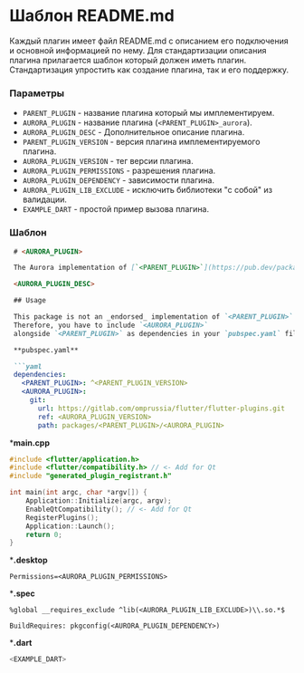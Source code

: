 # Шаблон README.md

Каждый плагин имеет файл README.md с описанием его подключения и основной информацией по нему.
Для стандартизации описания плагина прилагается шаблон который должен иметь плагин.
Стандартизация упростить как создание плагина, так и его поддержку.

### Параметры

* `PARENT_PLUGIN` - название плагина который мы имплементируем.
* `AURORA_PLUGIN` - название плагина (`<PARENT_PLUGIN>_aurora`).
* `AURORA_PLUGIN_DESC` - Дополнительное описание плагина.
* `PARENT_PLUGIN_VERSION` - версия плагина имплементируемого плагина.
* `AURORA_PLUGIN_VERSION` - тег версии плагина.
* `AURORA_PLUGIN_PERMISSIONS` - разрешения плагина.
* `AURORA_PLUGIN_DEPENDENCY` - зависимости плагина.
* `AURORA_PLUGIN_LIB_EXCLUDE` - исключить библиотеки "с собой" из валидации.
* `EXAMPLE_DART` - простой пример вызова плагина.

### Шаблон

```markdown
 # <AURORA_PLUGIN>

 The Aurora implementation of [`<PARENT_PLUGIN>`](https://pub.dev/packages/<PARENT_PLUGIN>).

 <AURORA_PLUGIN_DESC>

 ## Usage

 This package is not an _endorsed_ implementation of `<PARENT_PLUGIN>`.
 Therefore, you have to include `<AURORA_PLUGIN>`
 alongside `<PARENT_PLUGIN>` as dependencies in your `pubspec.yaml` file.

 **pubspec.yaml**

 ```yaml
 dependencies:
   <PARENT_PLUGIN>: ^<PARENT_PLUGIN_VERSION>
   <AURORA_PLUGIN>:
     git:
       url: https://gitlab.com/omprussia/flutter/flutter-plugins.git
       ref: <AURORA_PLUGIN_VERSION>
       path: packages/<PARENT_PLUGIN>/<AURORA_PLUGIN>
 ```

***main.cpp**

 ```c++
 #include <flutter/application.h>
 #include <flutter/compatibility.h> // <- Add for Qt
 #include "generated_plugin_registrant.h"

 int main(int argc, char *argv[]) {
     Application::Initialize(argc, argv);
     EnableQtCompatibility(); // <- Add for Qt
     RegisterPlugins();
     Application::Launch();
     return 0;
 }
 ```

***.desktop**

 ```desktop
 Permissions=<AURORA_PLUGIN_PERMISSIONS>
 ```

***.spec**

 ```spec
 %global __requires_exclude ^lib(<AURORA_PLUGIN_LIB_EXCLUDE>)\\.so.*$

 BuildRequires: pkgconfig(<AURORA_PLUGIN_DEPENDENCY>)
 ```

***.dart**

 ```dart
 <EXAMPLE_DART>
 ```
```

